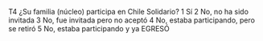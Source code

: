 T4 ¿Su familia (núcleo) participa en Chile Solidario?
1 Sí
2 No, no ha sido invitada
3 No, fue invitada pero no aceptó
4 No, estaba participando, pero se retiró
5 No, estaba participando y ya EGRESÓ
